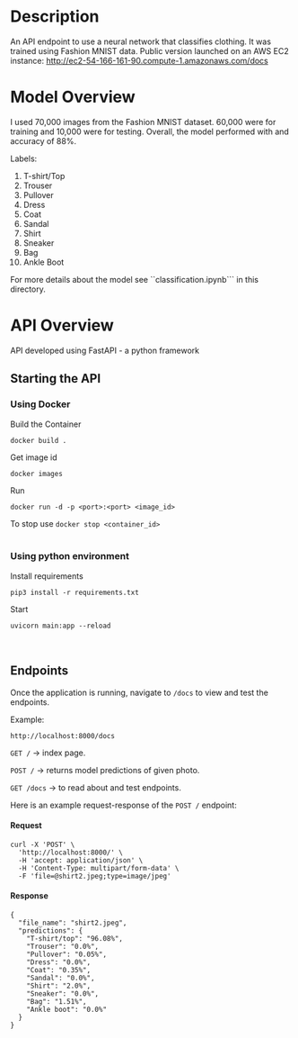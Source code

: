 # Description

An API endpoint to use a neural network that classifies clothing. It was trained using Fashion MNIST data.
Public version launched on an AWS EC2 instance: http://ec2-54-166-161-90.compute-1.amazonaws.com/docs

# Model Overview

I used 70,000 images from the Fashion MNIST dataset. 60,000 were for training and 10,000 were for testing. Overall, the model performed with and accuracy of 88%.

Labels:  
1. T-shirt/Top
2. Trouser
3. Pullover
4. Dress
5. Coat
6. Sandal
7. Shirt
8. Sneaker
9. Bag
10. Ankle Boot

For more details about the model see ``classification.ipynb``` in this directory.
<br>

# API Overview

API developed using FastAPI - a python framework
<br>

## Starting the API
### Using Docker  


Build the Container
```
docker build .
```
Get image id
```
docker images
```
Run
```
docker run -d -p <port>:<port> <image_id>
```
To stop use ```docker stop <container_id>```
<br>
<br>

### Using python environment  

Install requirements
```
pip3 install -r requirements.txt
```
Start
```
uvicorn main:app --reload
```
<br>

## Endpoints

Once the application is running, navigate to ```/docs``` to view and test the endpoints.

Example:
```
http://localhost:8000/docs
```
```GET /``` -> index page. 

```POST /``` -> returns model predictions of given photo.  

```GET /docs``` -> to read about and test endpoints.

Here is an example request-response of the ```POST /``` endpoint:

#### Request
```
curl -X 'POST' \
  'http://localhost:8000/' \
  -H 'accept: application/json' \
  -H 'Content-Type: multipart/form-data' \
  -F 'file=@shirt2.jpeg;type=image/jpeg'
```

#### Response
```
{
  "file_name": "shirt2.jpeg",
  "predictions": {
    "T-shirt/top": "96.08%",
    "Trouser": "0.0%",
    "Pullover": "0.05%",
    "Dress": "0.0%",
    "Coat": "0.35%",
    "Sandal": "0.0%",
    "Shirt": "2.0%",
    "Sneaker": "0.0%",
    "Bag": "1.51%",
    "Ankle boot": "0.0%"
  }
}
```